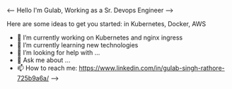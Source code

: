 
<--
Hello  I'm Gulab, Working as a Sr. Devops Engineer
-->

Here are some ideas to get you started: in Kubernetes, Docker, AWS

- 🔭 I’m currently working on Kubernetes and nginx ingress
- 🌱 I’m currently learning new technologies
- 🤔 I’m looking for help with ...
- 💬 Ask me about ...
- 📫 How to reach me: https://www.linkedin.com/in/gulab-singh-rathore-725b9a6a/
-->
